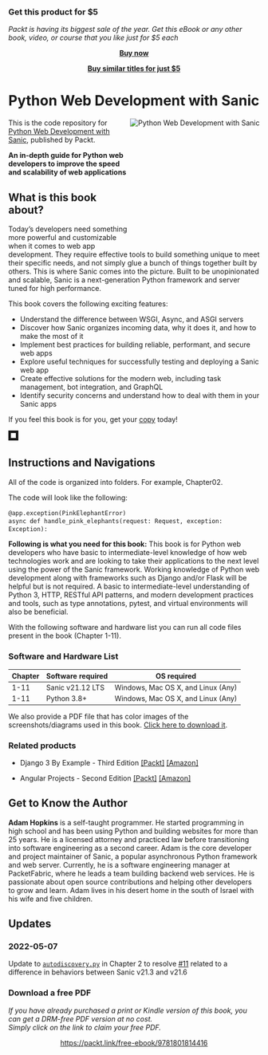 
### Get this product for $5

<i>Packt is having its biggest sale of the year. Get this eBook or any other book, video, or course that you like just for $5 each</i>


<b><p align='center'>[Buy now](https://packt.link/9781801814416)</p></b>


<b><p align='center'>[Buy similar titles for just $5](https://subscription.packtpub.com/search)</p></b>


# Python Web Development with Sanic

<a href="https://www.packtpub.com/product/python-web-development-with-sanic/9781801814416?utm_source=github&utm_medium=repository&utm_campaign=9781801814416"><img src="https://static.packt-cdn.com/products/9781801814416/cover/smaller" alt="Python Web Development with Sanic" height="256px" align="right"></a>

This is the code repository for [Python Web Development with Sanic](https://www.packtpub.com/product/python-web-development-with-sanic/9781801814416?utm_source=github&utm_medium=repository&utm_campaign=9781801814416), published by Packt.

**An in-depth guide for Python web developers to improve the speed and scalability of web applications**

## What is this book about?
Today’s developers need something more powerful and customizable when it comes to web app development. They require effective tools to build something unique to meet their specific needs, and not simply glue a bunch of things together built by others. This is where Sanic comes into the picture. Built to be unopinionated and scalable, Sanic is a next-generation Python framework and server tuned for high performance. 

This book covers the following exciting features:
* Understand the difference between WSGI, Async, and ASGI servers
* Discover how Sanic organizes incoming data, why it does it, and how to make the most of it
* Implement best practices for building reliable, performant, and secure web apps
* Explore useful techniques for successfully testing and deploying a Sanic web app
* Create effective solutions for the modern web, including task management, bot integration, and GraphQL
* Identify security concerns and understand how to deal with them in your Sanic apps

If you feel this book is for you, get your [copy](https://www.amazon.com/dp/1801814414) today!

<a href="https://www.packtpub.com/?utm_source=github&utm_medium=banner&utm_campaign=GitHubBanner"><img src="https://raw.githubusercontent.com/PacktPublishing/GitHub/master/GitHub.png" 
alt="https://www.packtpub.com/" border="5" /></a>

## Instructions and Navigations
All of the code is organized into folders. For example, Chapter02.

The code will look like the following:
```
@app.exception(PinkElephantError)
async def handle_pink_elephants(request: Request, exception:
Exception):
```

**Following is what you need for this book:**
This book is for Python web developers who have basic to intermediate-level knowledge of how web technologies work and are looking to take their applications to the next level using the power of the Sanic framework. Working knowledge of Python web development along with frameworks such as Django and/or Flask will be helpful but is not required. A basic to intermediate-level understanding of Python 3, HTTP, RESTful API patterns, and modern development practices and tools, such as type annotations, pytest, and virtual environments will also be beneficial.

With the following software and hardware list you can run all code files present in the book (Chapter 1-11).
### Software and Hardware List
| Chapter | Software required | OS required |
| -------- | ------------------------------------ | ----------------------------------- |
| 1-11 | Sanic v21.12 LTS | Windows, Mac OS X, and Linux (Any) |
| 1-11 | Python 3.8+ | Windows, Mac OS X, and Linux (Any) |

We also provide a PDF file that has color images of the screenshots/diagrams used in this book. [Click here to download it]( https://static.packt-cdn.com/downloads/9781801814416_ColorImages.pdf).

### Related products
* Django 3 By Example - Third Edition [[Packt]](https://www.packtpub.com/product/django-3-by-example-third-edition/9781838981952?utm_source=github&utm_medium=repository&utm_campaign=9781838981952) [[Amazon]](https://www.amazon.com/dp/1838981950)

* Angular Projects - Second Edition [[Packt]](https://www.packtpub.com/product/angular-projects-second-edition/9781800205260?utm_source=github&utm_medium=repository&utm_campaign=9781800205260) [[Amazon]](https://www.amazon.com/dp/1800205260)

## Get to Know the Author
**Adam Hopkins**
is a self-taught programmer. He started programming in high school and has been using Python and building websites for more than 25 years. He is a licensed attorney and practiced law before transitioning into software engineering as a second career.
Adam is the core developer and project maintainer of Sanic, a popular asynchronous Python framework and web server. Currently, he is a software engineering manager at PacketFabric, where he leads a team building backend web services. He is passionate about open source contributions and helping other developers to grow and learn. Adam lives in his desert home in the south of Israel with his wife and five children.

## Updates

### 2022-05-07

 Update to [`autodiscovery.py`](https://github.com/PacktPublishing/Python-Web-Development-with-Sanic/blob/main/Chapter02/booktracker/src/utilities/autodiscovery.py) in Chapter 2 to resolve [#11](https://github.com/PacktPublishing/Python-Web-Development-with-Sanic/issues/11) related to a difference in behaviors between Sanic v21.3 and v21.6
### Download a free PDF

 <i>If you have already purchased a print or Kindle version of this book, you can get a DRM-free PDF version at no cost.<br>Simply click on the link to claim your free PDF.</i>
<p align="center"> <a href="https://packt.link/free-ebook/9781801814416">https://packt.link/free-ebook/9781801814416 </a> </p>